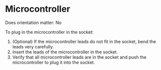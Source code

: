 # Microcontroller

Does orientation matter: No

<!--image of microcontroller-->

To plug in the microcontroller in the socket:

1. (Optional) If the microcontroller leads do not fit in the socket, bend the leads very carefully.
2. Insert the leads of the microcontroller in the socket.
3. Verify that all microcontroller leads are in the socket and push the microcontroller to plug it into the socket.
